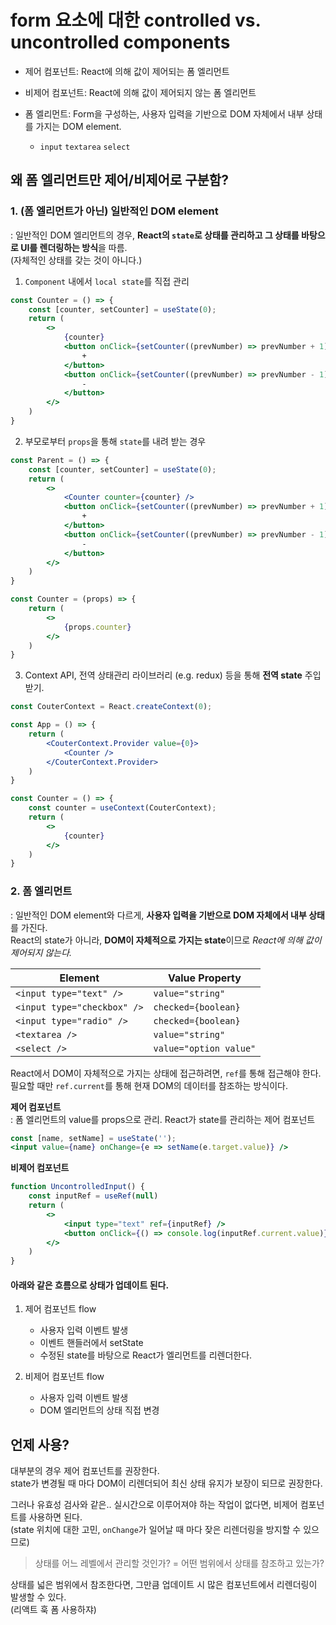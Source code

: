 # form 요소에 대한 controlled vs. uncontrolled components
* 제어 컴포넌트: React에 의해 값이 제어되는 폼 엘리먼트  
* 비제어 컴포넌트: React에 의해 값이 제어되지 않는 폼 엘리먼트  

* 폼 엘리먼트: Form을 구성하는, 사용자 입력을 기반으로 DOM 자체에서 내부 상태를 가지는 DOM element. 
	* `input` `textarea` `select`



## 왜 폼 엘리먼트만 제어/비제어로 구분함?

### 1. (폼 엘리먼트가 아닌) 일반적인 DOM element
: 일반적인 DOM 엘리먼트의 경우, **React의 `state`로 상태를 관리하고 그 상태를 바탕으로 UI를 렌더링하는 방식**을 따름.  
(자체적인 상태를 갖는 것이 아니다.)

1. `Component` 내에서 `local state`를 직접 관리  
```jsx
const Counter = () => {
	const [counter, setCounter] = useState(0);
	return (
		<>
			{counter}
			<button onClick={setCounter((prevNumber) => prevNumber + 1)}>
				+
			</button>
			<button onClick={setCounter((prevNumber) => prevNumber - 1)}>
				-
			</button>
		</>
	)
}
```

2. 부모로부터 `props`을 통해 `state`를 내려 받는 경우
```jsx
const Parent = () => {
	const [counter, setCounter] = useState(0);
	return (
		<>
			<Counter counter={counter} />
			<button onClick={setCounter((prevNumber) => prevNumber + 1)}>
				+
			</button>
			<button onClick={setCounter((prevNumber) => prevNumber - 1)}>
				-
			</button>
		</>
	)
}

const Counter = (props) => {
	return (
		<>
			{props.counter}
		</>
	)
}
```

3. Context API, 전역 상태관리 라이브러리 (e.g. redux) 등을 통해 **전역 state** 주입받기.
```jsx
const CouterContext = React.createContext(0);

const App = () => {
	return (
		<CouterContext.Provider value={0}>
			<Counter />
		</CouterContext.Provider>
	)
}

const Counter = () => {
	const counter = useContext(CouterContext);
	return (
		<>
			{counter}
		</>
	)
}
```

### 2. 폼 엘리먼트
: 일반적인 DOM element와 다르게, **사용자 입력을 기반으로 DOM 자체에서 내부 상태**를 가진다.  
React의 state가 아니라, **DOM이 자체적으로 가지는 state**이므로 *React에 의해 값이 제어되지 않는다.*  

| Element                     | Value Property   |
| --------------------------- | ---------------- |
| `<input type="text" />`     | `value="string"` |
| `<input type="checkbox" />` |         `checked={boolean}`         |
| `<input type="radio" />`    |         `checked={boolean}`         |
| `<textarea />`                |        `value="string"`          |
| `<select />`| `value="option value"`                 |

React에서 DOM이 자체적으로 가지는 상태에 접근하려면, `ref`를 통해 접근해야 한다.  
필요할 때만 `ref.current`를 통해 현재 DOM의 데이터를 참조하는 방식이다.  


**제어 컴포넌트**  
: 폼 엘리먼트의 value를 props으로 관리. React가 state를 관리하는 제어 컴포넌트
```jsx
const [name, setName] = useState('');
<input value={name} onChange={e => setName(e.target.value)} />
```

**비제어 컴포넌트**  
```jsx
function UncontrolledInput() {
	const inputRef = useRef(null)
	return (
		<>
			<input type="text" ref={inputRef} />
			<button onClick={() => console.log(inputRef.current.value)}>show value</button>
		</>
	)
}
```

#### 아래와 같은 흐름으로 상태가 업데이트 된다.
1. 제어 컴포넌트 flow
	- 사용자 입력 이벤트 발생
	- 이벤트 핸들러에서 setState
	- 수정된 state를 바탕으로 React가 엘리먼트를 리렌더한다.

2. 비제어 컴포넌트 flow
	* 사용자 입력 이벤트 발생
	* DOM 엘리먼트의 상태 직접 변경


## 언제 사용?
대부분의 경우 제어 컴포넌트를 권장한다.  
state가 변경될 때 마다 DOM이 리렌더되어 최신 상태 유지가 보장이 되므로 권장한다. 

그러나 유효성 검사와 같은.. 실시간으로 이루어져야 하는 작업이 없다면, 비제어 컴포넌트를 사용하면 된다.  
(state 위치에 대한 고민, `onChange`가 일어날 때 마다 잦은 리렌더링을 방지할 수 있으므로)

> 상태를 어느 레벨에서 관리할 것인가?
> = 어떤 범위에서 상태를 참조하고 있는가?

상태를 넓은 범위에서 참조한다면, 그만큼 업데이트 시 많은 컴포넌트에서 리렌더링이 발생할 수 있다.  
(리액트 훅 폼 사용하쟈)



